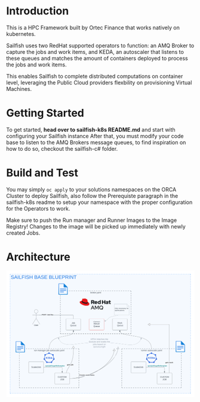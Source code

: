 # Introduction 
This is a HPC Framework built by Ortec Finance that works natively on kubernetes.

Sailfish uses two RedHat supported operators to function: an AMQ Broker to capture the jobs and work items, and KEDA, an autoscaler that listens to these queues and matches the amount of containers deployed to process the jobs and work items.

This enables Sailfish to complete distributed computations on container level, leveraging the Public Cloud providers flexbility on provisioning Virtual Machines.  

# Getting Started
To get started, **head over to sailfish-k8s README.md** and start with configuring your Sailfish instance
After that, you must modify your code base to listen to the AMQ Brokers message queues, to find inspiration on how to do so, checkout the sailfish-c# folder.

# Build and Test
You may simply `oc apply` to your solutions namespaces on the ORCA Cluster to deploy Sailfish, also follow the Prerequiste paragraph in the sailfish-k8s readme to setup your namespace with the proper configuration for the Operators to work.

Make sure to push the Run manager and Runner Images to the Image Registry! Changes to the image will be picked up immediately with newly created Jobs.

# Architecture
![Alt text](Sailfish-Architecture-and-flow.png)

